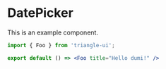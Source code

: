# DatePicker

This is an example component.

```jsx
import { Foo } from 'triangle-ui';

export default () => <Foo title="Hello dumi!" />
```
